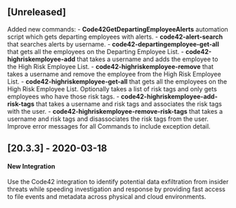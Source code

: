 ## [Unreleased]
Added new commands:
    - **Code42GetDepartingEmployeeAlerts** automation script which gets departing employees with alerts.
    - **code42-alert-search** that searches alerts by username.
    - **code42-departingemployee-get-all** that gets all the employees on the Departing Employee List.
    - **code42-highriskemployee-add** that takes a username and adds the employee to the High Risk Employee List.
    - **code42-highriskemployee-remove** that takes a username and remove the employee from the High Risk Employee List.
    - **code42-highriskemployee-get-all** that gets all the employees on the High Risk Employee List. 
        Optionally takes a list of risk tags and only gets employees who have those risk tags.
    - **code42-highriskemployee-add-risk-tags** that takes a username and risk tags and associates the risk tags with the user.
    - **code42-highriskemployee-remove-risk-tags** that takes a username and risk tags and disassociates the risk tags from the user.
Improve error messages for all Commands to include exception detail.

## [20.3.3] - 2020-03-18
#### New Integration
Use the Code42 integration to identify potential data exfiltration from insider threats while speeding investigation and response by providing fast access to file events and metadata across physical and cloud environments.